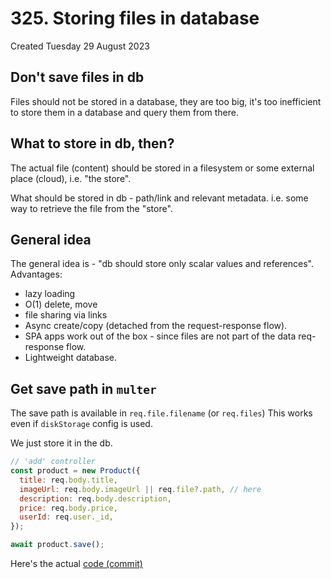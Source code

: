 # 325. Storing files in database
Created Tuesday 29 August 2023

## Don't save files in db
Files should not be stored in a database, they are too big, it's too inefficient to store them in a database and query them from there. 


## What to store in db, then?
The actual file (content) should be stored in a filesystem or some external place (cloud), i.e. "the store".

What should be stored in db - path/link and relevant metadata. i.e. some way to retrieve the file from the "store".

## General idea
The general idea is - "db should store only scalar values and references". 
Advantages:
- lazy loading
- O(1) delete, move
- file sharing via links
- Async create/copy (detached from the request-response flow).
- SPA apps work out of the box - since files are not part of the data req-response flow.
- Lightweight database.


## Get save path in `multer`
The save path is available in `req.file.filename` (or `req.files`)
This works even if `diskStorage` config is used.

We just store it in the db.
```js
// 'add' controller
const product = new Product({
  title: req.body.title,
  imageUrl: req.body.imageUrl || req.file?.path, // here
  description: req.body.description,
  price: req.body.price,
  userId: req.user._id,
});

await product.save();
```

Here's the actual [code (commit)](https://github.com/exemplar-codes/online-shop-nodejs-branches/commit/e4f1f98e063d64d4f126f5beb682c0c8c3903e10)
